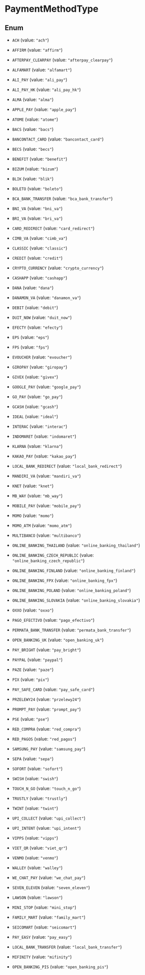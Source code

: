 

# PaymentMethodType

## Enum


* `ACH` (value: `"ach"`)

* `AFFIRM` (value: `"affirm"`)

* `AFTERPAY_CLEARPAY` (value: `"afterpay_clearpay"`)

* `ALFAMART` (value: `"alfamart"`)

* `ALI_PAY` (value: `"ali_pay"`)

* `ALI_PAY_HK` (value: `"ali_pay_hk"`)

* `ALMA` (value: `"alma"`)

* `APPLE_PAY` (value: `"apple_pay"`)

* `ATOME` (value: `"atome"`)

* `BACS` (value: `"bacs"`)

* `BANCONTACT_CARD` (value: `"bancontact_card"`)

* `BECS` (value: `"becs"`)

* `BENEFIT` (value: `"benefit"`)

* `BIZUM` (value: `"bizum"`)

* `BLIK` (value: `"blik"`)

* `BOLETO` (value: `"boleto"`)

* `BCA_BANK_TRANSFER` (value: `"bca_bank_transfer"`)

* `BNI_VA` (value: `"bni_va"`)

* `BRI_VA` (value: `"bri_va"`)

* `CARD_REDIRECT` (value: `"card_redirect"`)

* `CIMB_VA` (value: `"cimb_va"`)

* `CLASSIC` (value: `"classic"`)

* `CREDIT` (value: `"credit"`)

* `CRYPTO_CURRENCY` (value: `"crypto_currency"`)

* `CASHAPP` (value: `"cashapp"`)

* `DANA` (value: `"dana"`)

* `DANAMON_VA` (value: `"danamon_va"`)

* `DEBIT` (value: `"debit"`)

* `DUIT_NOW` (value: `"duit_now"`)

* `EFECTY` (value: `"efecty"`)

* `EPS` (value: `"eps"`)

* `FPS` (value: `"fps"`)

* `EVOUCHER` (value: `"evoucher"`)

* `GIROPAY` (value: `"giropay"`)

* `GIVEX` (value: `"givex"`)

* `GOOGLE_PAY` (value: `"google_pay"`)

* `GO_PAY` (value: `"go_pay"`)

* `GCASH` (value: `"gcash"`)

* `IDEAL` (value: `"ideal"`)

* `INTERAC` (value: `"interac"`)

* `INDOMARET` (value: `"indomaret"`)

* `KLARNA` (value: `"klarna"`)

* `KAKAO_PAY` (value: `"kakao_pay"`)

* `LOCAL_BANK_REDIRECT` (value: `"local_bank_redirect"`)

* `MANDIRI_VA` (value: `"mandiri_va"`)

* `KNET` (value: `"knet"`)

* `MB_WAY` (value: `"mb_way"`)

* `MOBILE_PAY` (value: `"mobile_pay"`)

* `MOMO` (value: `"momo"`)

* `MOMO_ATM` (value: `"momo_atm"`)

* `MULTIBANCO` (value: `"multibanco"`)

* `ONLINE_BANKING_THAILAND` (value: `"online_banking_thailand"`)

* `ONLINE_BANKING_CZECH_REPUBLIC` (value: `"online_banking_czech_republic"`)

* `ONLINE_BANKING_FINLAND` (value: `"online_banking_finland"`)

* `ONLINE_BANKING_FPX` (value: `"online_banking_fpx"`)

* `ONLINE_BANKING_POLAND` (value: `"online_banking_poland"`)

* `ONLINE_BANKING_SLOVAKIA` (value: `"online_banking_slovakia"`)

* `OXXO` (value: `"oxxo"`)

* `PAGO_EFECTIVO` (value: `"pago_efectivo"`)

* `PERMATA_BANK_TRANSFER` (value: `"permata_bank_transfer"`)

* `OPEN_BANKING_UK` (value: `"open_banking_uk"`)

* `PAY_BRIGHT` (value: `"pay_bright"`)

* `PAYPAL` (value: `"paypal"`)

* `PAZE` (value: `"paze"`)

* `PIX` (value: `"pix"`)

* `PAY_SAFE_CARD` (value: `"pay_safe_card"`)

* `PRZELEWY24` (value: `"przelewy24"`)

* `PROMPT_PAY` (value: `"prompt_pay"`)

* `PSE` (value: `"pse"`)

* `RED_COMPRA` (value: `"red_compra"`)

* `RED_PAGOS` (value: `"red_pagos"`)

* `SAMSUNG_PAY` (value: `"samsung_pay"`)

* `SEPA` (value: `"sepa"`)

* `SOFORT` (value: `"sofort"`)

* `SWISH` (value: `"swish"`)

* `TOUCH_N_GO` (value: `"touch_n_go"`)

* `TRUSTLY` (value: `"trustly"`)

* `TWINT` (value: `"twint"`)

* `UPI_COLLECT` (value: `"upi_collect"`)

* `UPI_INTENT` (value: `"upi_intent"`)

* `VIPPS` (value: `"vipps"`)

* `VIET_QR` (value: `"viet_qr"`)

* `VENMO` (value: `"venmo"`)

* `WALLEY` (value: `"walley"`)

* `WE_CHAT_PAY` (value: `"we_chat_pay"`)

* `SEVEN_ELEVEN` (value: `"seven_eleven"`)

* `LAWSON` (value: `"lawson"`)

* `MINI_STOP` (value: `"mini_stop"`)

* `FAMILY_MART` (value: `"family_mart"`)

* `SEICOMART` (value: `"seicomart"`)

* `PAY_EASY` (value: `"pay_easy"`)

* `LOCAL_BANK_TRANSFER` (value: `"local_bank_transfer"`)

* `MIFINITY` (value: `"mifinity"`)

* `OPEN_BANKING_PIS` (value: `"open_banking_pis"`)




